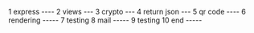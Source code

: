 1 express ----
2 views ---
3 crypto ---
4 return json ---
5 qr code ----
6 rendering -----
7 testing 
8 mail -----
9 testing 
10 end -----